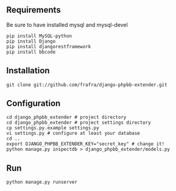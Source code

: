 Requirements
------------

Be sure to have installed mysql and mysql-devel

    pip install MySQL-python
    pip install Django
    pip install djangorestframework
    pip install bbcode

Installation
------------

    git clone git://github.com/frafra/django-phpbb-extender.git

Configuration
-------------
    
    cd django_phpbb_extender # project directory
    cd django_phpbb_extender # project settings directory
    cp settings.py.example settings.py
    vi settings.py # configure at least your database
    cd ..
    export DJANGO_PHPBB_EXTENDER_KEY="secret_key" # change it!
    python manage.py inspectdb > django_phpbb_extender/models.py

Run
---
    python manage.py runserver
